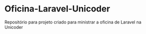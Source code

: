 # Oficina-Laravel-Unicoder
 Repositório para projeto criado para ministrar a oficina de Laravel na Unicoder
